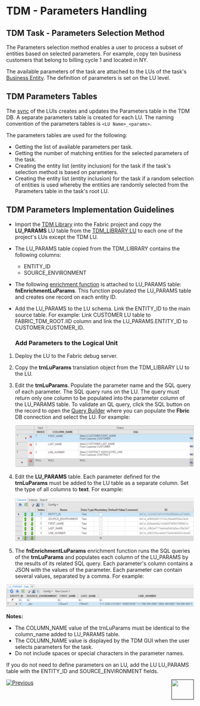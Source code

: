 # TDM - Parameters Handling


## TDM Task - Parameters Selection Method

The Parameters selection method enables a user to process a subset of entities based on selected parameters. For example, copy ten business customers that belong to billing cycle 1 and located in NY.  

The available parameters of the task are attached to the LUs of the task's [Business Entity](/articles/TDM/tdm_overview/03_business_entity_overview.md). The definition of parameters is set on the LU level. 

## TDM Parameters Tables

The [sync](/articles/14_sync_LU_instance/01_sync_LUI_overview.md) of the LUIs creates and updates the Parameters table in the TDM DB. A separate parameters table is created for each LU. The naming convention of the parameters tables is `<LU Name>_<params>`. 

The parameters tables are used for the following:

- Getting the list of available parameters per task.
- Getting the number of matching entities for the selected parameters of the task.
- Creating the entity list (entity inclusion) for the task if the task's selection method is based on parameters.
- Creating the entity list (entity inclusion) for the task if a random selection of entities is used whereby the entities are randomly selected from the Parameters table in the task's root LU.  

## TDM Parameters Implementation Guidelines

- Import the [TDM Library](/articles/TDM/tdm_implementation/04_fabric_tdm_library.md) into the Fabric project and copy the **LU_PARAMS** LU table from the [TDM_LIBRARY LU](/articles/TDM/tdm_implementation/04_fabric_tdm_library.md#tdm_library-lu) to each one of the project's LUs except the TDM LU. 

- The LU_PARAMS table copied from the TDM_LIBRARY contains the following columns:

  - ENTITY_ID 
  - SOURCE_ENVIRONMENT

- The following [enrichment function](/articles/10_enrichment_function/01_enrichment_function_overview.md) is attached to LU_PARAMS table:  **fnEnrichmentLuParams**. This function populated the LU_PARAMS table and creates one record on each entity ID. 

- Add the LU_PARAMS to the LU schema. Link the ENTITY_ID to the main source table. For example: Link CUSTOMER LU table to FABRIC_TDM_ROOT.IID column and link the LU_PARAMS.ENTITY_ID  to CUSTOMER.CUSTOMER_ID.

  ### Add Parameters to the Logical Unit

1. Deploy the LU to the Fabric debug server.

2. Copy the **trnLuParams** translation object from the TDM_LIBRARY LU to the LU. 

3. Edit the **trnLuParams**. Populate  the parameter name and the SQL query of each parameter. The SQL query runs on the LU.  The query must  return only one column to be populated into the parameter column of the LU_PARAMS table. To validate an QL query, click the SQL button on the record to open the [Query Builder](/articles/11_query_builder/02_query_builder_window.md) where you can populate the **Fbric** DB connection and select the LU. For example:

    ![trnLuParams](images/trnLuParams_example.png)

4. Edit the **LU_PARAMS** table. Each parameter defined for the **trnLuParams** must be added to the LU table as a separate column.  Set the type of all columns to **text**. For example:

    ![Lu_Params](images/lu_params_example.png)

5. The **fnEnrichmentLuParams** enrichment function runs the SQL queries of the **trnLuParams** and populates each column of the LU_PARAMS by the results of its related SQL query. Each parameter's column contains a JSON with the values of the parameter. Each parameter can contain several values, separated by a comma. For example:

  ![lu params](images/populated_lu_params_example.png)

**Notes:**

- The COLUMN_NAME value of the trnLuParams must be identical to the column_name added to LU_PARAMS table.
- The COLUMN_NAME value is displayed by the TDM GUI when the user selects parameters for the task.
- Do not include spaces or special characters in the parameter names.
  
If you do not need to define parameters on an LU, add the LU LU_PARAMS table with the ENTITY_ID and SOURCE_ENVIRONMENT fields.



[![Previous](/articles/images/Previous.png)](06_tdm_implementation_support_hierarchy.md)[<img align="right" width="60" height="54" src="/articles/images/Next.png">]()
